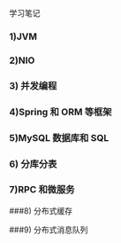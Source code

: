 学习笔记
### 1)JVM

### 2)NIO

### 3) 并发编程

### 4)Spring 和 ORM 等框架

### 5)MySQL 数据库和 SQL

### 6) 分库分表

### 7)RPC 和微服务

###8) 分布式缓存

###9) 分布式消息队列